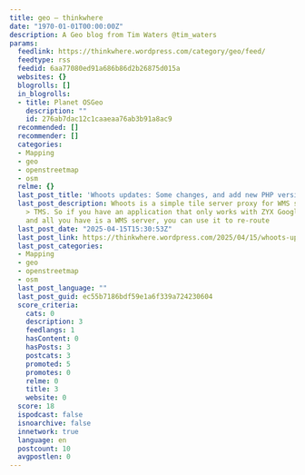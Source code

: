 ```yaml
---
title: geo – thinkwhere
date: "1970-01-01T00:00:00Z"
description: A Geo blog from Tim Waters @tim_waters
params:
  feedlink: https://thinkwhere.wordpress.com/category/geo/feed/
  feedtype: rss
  feedid: 6aa77080ed91a686b86d2b26875d015a
  websites: {}
  blogrolls: []
  in_blogrolls:
  - title: Planet OSGeo
    description: ""
    id: 276ab7dac12c1caaeaa76ab3b91a8ac9
  recommended: []
  recommender: []
  categories:
  - Mapping
  - geo
  - openstreetmap
  - osm
  relme: {}
  last_post_title: 'Whoots updates: Some changes, and add new PHP version'
  last_post_description: Whoots is a simple tile server proxy for WMS servers. WMS
    > TMS. So if you have an application that only works with ZYX Google-style tiles
    and all you have is a WMS server, you can use it to re-route
  last_post_date: "2025-04-15T15:30:53Z"
  last_post_link: https://thinkwhere.wordpress.com/2025/04/15/whoots-updates-some-changes-and-add-new-php-version/
  last_post_categories:
  - Mapping
  - geo
  - openstreetmap
  - osm
  last_post_language: ""
  last_post_guid: ec55b7186bdf59e1a6f339a724230604
  score_criteria:
    cats: 0
    description: 3
    feedlangs: 1
    hasContent: 0
    hasPosts: 3
    postcats: 3
    promoted: 5
    promotes: 0
    relme: 0
    title: 3
    website: 0
  score: 18
  ispodcast: false
  isnoarchive: false
  innetwork: true
  language: en
  postcount: 10
  avgpostlen: 0
---
```

